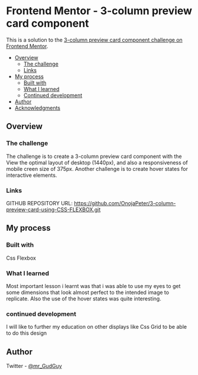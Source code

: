 # Frontend Mentor - 3-column preview card component

This is a solution to the [3-column preview card component challenge on Frontend Mentor](https://www.frontendmentor.io/challenges/3column-preview-card-component-pH92eAR2-).

- [Overview](#overview)
  - [The challenge](#the-challenge)
  - [Links](#links)
- [My process](#my-process)
  - [Built with](#built-with)
  - [What I learned](#what-i-learned)
  - [Continued development](#continued-development)
- [Author](#author)
- [Acknowledgments](#acknowledgments)


## Overview

### The challenge
The challenge is to create a 3-column preview card component with the View the optimal layout of desktop (1440px), and also a responsiveness of mobile creen size of 375px.
Another challenge is to create hover states for interactive elements.

### Links
GITHUB REPOSITORY URL: https://github.com/OnojaPeter/3-column-preview-card-using-CSS-FLEXBOX.git


## My process

### Built with
Css Flexbox

### What I learned
Most important lesson i learnt was that i was able to use my eyes to get some dimensions that look almost perfect to the intended image to replicate. Also the use of the hover states was quite interesting.

### continued development
I will like to further my education on other displays like Css Grid to be able to do this design

## Author
Twitter - [@mr_GudGuy](https://www.twitter.com/mr_GudGuy)
